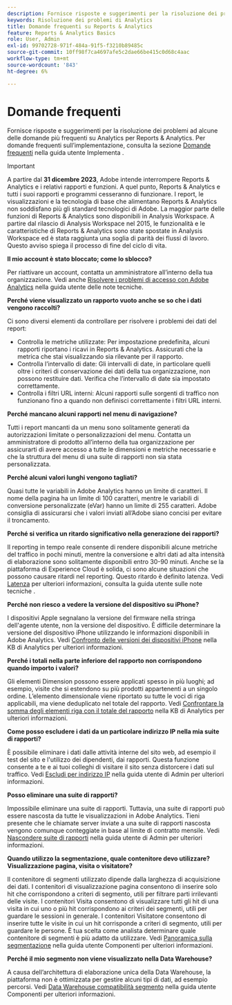 ```yaml
---
description: Fornisce risposte e suggerimenti per la risoluzione dei problemi ad alcune delle domande più frequenti su Analytics.
keywords: Risoluzione dei problemi di Analytics
title: Domande frequenti su Reports & Analytics
feature: Reports & Analytics Basics
role: User, Admin
exl-id: 99702728-971f-484a-91f5-f3210b89485c
source-git-commit: 10ff98f7ca4697afe5c2dae66be415c0d68c4aac
workflow-type: tm+mt
source-wordcount: '843'
ht-degree: 6%

---
```


# Domande frequenti

Fornisce risposte e suggerimenti per la risoluzione dei problemi ad alcune delle domande più frequenti su Analytics per Reports &amp; Analytics. Per domande frequenti sull’implementazione, consulta la sezione [Domande frequenti](/help/implement/faq.md) nella guida utente Implementa .

>[!IMPORTANT]
>A partire dal **31 dicembre 2023**, Adobe intende interrompere Reports &amp; Analytics e i relativi rapporti e funzioni. A quel punto, Reports &amp; Analytics e tutti i suoi rapporti e programmi cesseranno di funzionare. I report, le visualizzazioni e la tecnologia di base che alimentano Reports &amp; Analytics non soddisfano più gli standard tecnologici di Adobe. La maggior parte delle funzioni di Reports &amp; Analytics sono disponibili in Analysis Workspace. A partire dal rilascio di Analysis Workspace nel 2015, le funzionalità e le caratteristiche di Reports &amp; Analytics sono state spostate in Analysis Workspace ed è stata raggiunta una soglia di parità dei flussi di lavoro. Questo avviso spiega il processo di fine del ciclo di vita.

**Il mio account è stato bloccato; come lo sblocco?**

Per riattivare un account, contatta un amministratore all’interno della tua organizzazione. Vedi anche [Risolvere i problemi di accesso con Adobe Analytics](/help/technotes/troubleshoot-login.md) nella guida utente delle note tecniche.

**Perché viene visualizzato un rapporto vuoto anche se so che i dati vengono raccolti?**

Ci sono diversi elementi da controllare per risolvere i problemi dei dati del report:

* Controlla le metriche utilizzate: Per impostazione predefinita, alcuni rapporti riportano i ricavi in Reports &amp; Analytics. Assicurati che la metrica che stai visualizzando sia rilevante per il rapporto.
* Controlla l’intervallo di date: Gli intervalli di date, in particolare quelli oltre i criteri di conservazione dei dati della tua organizzazione, non possono restituire dati. Verifica che l’intervallo di date sia impostato correttamente.
* Controlla i filtri URL interni: Alcuni rapporti sulle sorgenti di traffico non funzionano fino a quando non definisci correttamente i filtri URL interni.

**Perché mancano alcuni rapporti nel menu di navigazione?**

Tutti i report mancanti da un menu sono solitamente generati da autorizzazioni limitate o personalizzazioni del menu. Contatta un amministratore di prodotto all’interno della tua organizzazione per assicurarti di avere accesso a tutte le dimensioni e metriche necessarie e che la struttura del menu di una suite di rapporti non sia stata personalizzata.

**Perché alcuni valori lunghi vengono tagliati?**

Quasi tutte le variabili in Adobe Analytics hanno un limite di caratteri. Il nome della pagina ha un limite di 100 caratteri, mentre le variabili di conversione personalizzate (eVar) hanno un limite di 255 caratteri. Adobe consiglia di assicurarsi che i valori inviati all’Adobe siano concisi per evitare il troncamento.

**Perché si verifica un ritardo significativo nella generazione dei rapporti?**

Il reporting in tempo reale consente di rendere disponibili alcune metriche del traffico in pochi minuti, mentre la conversione e altri dati ad alta intensità di elaborazione sono solitamente disponibili entro 30-90 minuti. Anche se la piattaforma di Experience Cloud è solida, ci sono alcune situazioni che possono causare ritardi nel reporting. Questo ritardo è definito latenza. Vedi [Latenza](/help/technotes/latency.md) per ulteriori informazioni, consulta la guida utente sulle note tecniche .

**Perché non riesco a vedere la versione del dispositivo su iPhone?**

I dispositivi Apple segnalano la versione del firmware nella stringa dell&#39;agente utente, non la versione del dispositivo. È difficile determinare la versione del dispositivo iPhone utilizzando le informazioni disponibili in Adobe Analytics. Vedi [Confronto delle versioni dei dispositivi iPhone](https://helpx.adobe.com/analytics/kb/comparing-iphone-device-versions.html) nella KB di Analytics per ulteriori informazioni.

**Perché i totali nella parte inferiore del rapporto non corrispondono quando importo i valori?**

Gli elementi Dimension possono essere applicati spesso in più luoghi; ad esempio, visite che si estendono su più prodotti appartenenti a un singolo ordine. L’elemento dimensionale viene riportato su tutte le voci di riga applicabili, ma viene deduplicato nel totale del rapporto. Vedi [Confrontare la somma degli elementi riga con il totale del rapporto](https://helpx.adobe.com/analytics/kb/sum-line-items-different-from-total.html) nella KB di Analytics per ulteriori informazioni.

**Come posso escludere i dati da un particolare indirizzo IP nella mia suite di rapporti?**

È possibile eliminare i dati dalle attività interne del sito web, ad esempio il test del sito e l&#39;utilizzo dei dipendenti, dai rapporti. Questa funzione consente a te e ai tuoi colleghi di visitare il sito senza distorcere i dati sul traffico. Vedi [Escludi per indirizzo IP](/help/admin/admin/exclude-ip.md) nella guida utente di Admin per ulteriori informazioni.

**Posso eliminare una suite di rapporti?**

Impossibile eliminare una suite di rapporti. Tuttavia, una suite di rapporti può essere nascosta da tutte le visualizzazioni in Adobe Analytics. Tieni presente che le chiamate server inviate a una suite di rapporti nascosta vengono comunque conteggiate in base al limite di contratto mensile. Vedi [Nascondere suite di rapporti](/help/admin/company/c-hide-report-suites.md) nella guida utente di Admin per ulteriori informazioni.

**Quando utilizzo la segmentazione, quale contenitore devo utilizzare? Visualizzazione pagina, visita o visitatore?**

Il contenitore di segmenti utilizzato dipende dalla larghezza di acquisizione dei dati. I contenitori di visualizzazione pagina consentono di inserire solo hit che corrispondono a criteri di segmento, utili per filtrare parti irrilevanti delle visite. I contenitori Visita consentono di visualizzare tutti gli hit di una visita in cui uno o più hit corrispondono ai criteri dei segmenti, utili per guardare le sessioni in generale. I contenitori Visitatore consentono di inserire tutte le visite in cui un hit corrisponde a criteri di segmento, utili per guardare le persone. È tua scelta come analista determinare quale contenitore di segmenti è più adatto da utilizzare. Vedi [Panoramica sulla segmentazione](/help/components/segmentation/seg-overview.md) nella guida utente Componenti per ulteriori informazioni.

**Perché il mio segmento non viene visualizzato nella Data Warehouse?**

A causa dell’architettura di elaborazione unica della Data Warehouse, la piattaforma non è ottimizzata per gestire alcuni tipi di dati, ad esempio percorsi. Vedi [Data Warehouse compatibilità segmento](/help/components/segmentation/seg-reference/seg-compatibility.md) nella guida utente Componenti per ulteriori informazioni.
